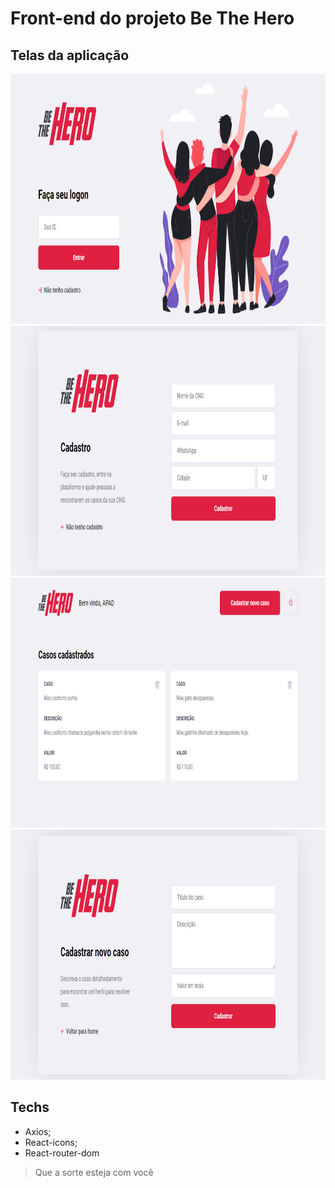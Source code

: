 # Front-end do projeto Be The Hero

## Telas da aplicação

<img src="https://github.com/Daniels887/be-the-hero_front/blob/master/telas/login.PNG" alt="Login" width="865" height="400" /> <img src="https://github.com/Daniels887/be-the-hero_front/blob/master/telas/new_ong.PNG" alt="New Ong" width="865" height="400" /> <img src="https://github.com/Daniels887/be-the-hero_front/blob/master/telas/profile.PNG" alt="Profile" width="865" height="400" /> <img src="https://github.com/Daniels887/be-the-hero_front/blob/master/telas/new_incident.PNG" alt="New Incident" width="865" height="400" />

## Techs
- Axios;
- React-icons;
- React-router-dom

> Que a sorte esteja com você
